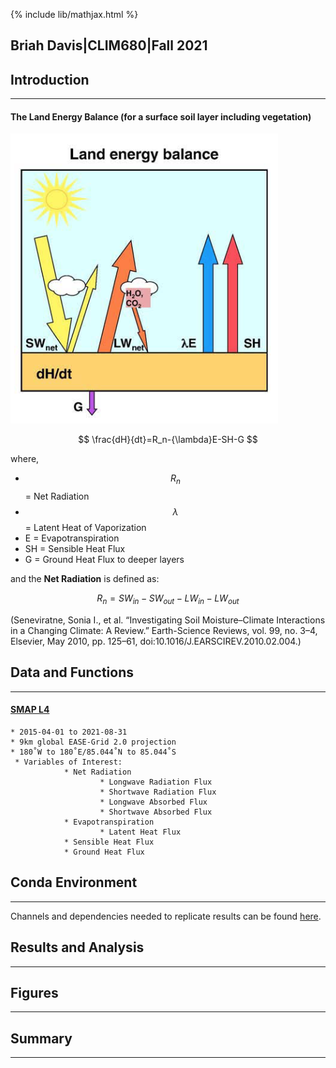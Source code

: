 {% include lib/mathjax.html %}

## Briah Davis|CLIM680|Fall 2021

## Introduction
---
#### The Land Energy Balance (for a surface soil layer including vegetation)

![Land Energy Balance](Seneviratne_LandEnergyBalance.png)

$$
\frac{dH}{dt}=R_n-{\lambda}E-SH-G
$$

where, <br>
* $$R_n$$ = Net Radiation <br>
* $${\lambda}$$ = Latent Heat of Vaporization <br>
* E = Evapotranspiration <br>
* SH = Sensible Heat Flux <br>
* G = Ground Heat Flux to deeper layers <br>

and the **Net Radiation** is defined as:

$$
R_n=SW_{in}-SW_{out}-LW_{in}-LW_{out}
$$

(Seneviratne, Sonia I., et al. “Investigating Soil Moisture–Climate Interactions in a Changing Climate: A Review.” Earth-Science Reviews, vol. 99, no. 3–4, Elsevier, May 2010, pp. 125–61, doi:10.1016/J.EARSCIREV.2010.02.004.)

## Data and Functions
---
#### **[SMAP L4](./SMAP.md)**
 
	* 2015-04-01 to 2021-08-31
	* 9km global EASE-Grid 2.0 projection
	* 180˚W to 180˚E/85.044˚N to 85.044˚S
	 * Variables of Interest:
                * Net Radiation  
                        * Longwave Radiation Flux
                        * Shortwave Radiation Flux
                        * Longwave Absorbed Flux
                        * Shortwave Absorbed Flux
                * Evapotranspiration           
                        * Latent Heat Flux
                * Sensible Heat Flux
                * Ground Heat Flux

## Conda Environment
---
Channels and dependencies needed to replicate results can be found [here](./env.md).

## Results and Analysis
---

## Figures
---

## Summary
---
